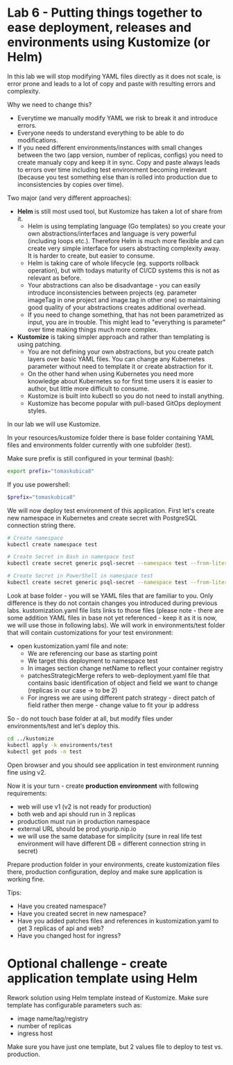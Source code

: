 # Lab 6 - Putting things together to ease deployment, releases and environments using Kustomize (or Helm)
In this lab we will stop modifying YAML files directly as it does not scale, is error prone and leads to a lot of copy and paste with resulting errors and complexity.

Why we need to change this?
- Everytime we manually modify YAML we risk to break it and introduce errors.
- Everyone needs to understand everything to be able to do modifications.
- If you need different environments/instances with small changes between the two (app version, number of replicas, configs) you need to create manualy copy and keep it in sync. Copy and paste always leads to errors over time including test environment becoming irrelevant (because you test something else than is rolled into production due to inconsistencies by copies over time).

Two major (and very different approaches):
- **Helm** is still most used tool, but Kustomize has taken a lot of share from it.
  - Helm is using templating language (Go templates) so you create your own abstractions/interfaces and language is very powerful (including loops etc.). Therefore Helm is much more flexible and can create very simple interface for users abstracting complexity away. It is harder to create, but easier to consume.
  - Helm is taking care of whole lifecycle (eg. supports rollback operation), but with todays maturity of CI/CD systems this is not as relevant as before.
  - Your abstractions can also be disadvantage - you can easily introduce inconsistencies between projects (eg. parameter imageTag in one project and image.tag in other one) so maintaining good quality of your abstractions creates additional overhead.
  - If you need to change something, that has not been parametrized as input, you are in trouble. This might lead to "everything is parameter" over time making things much more complex.
- **Kustomize** is taking simpler approach  and rather than templating is using patching. 
  - You are not defining your own abstractions, but you create patch layers over basic YAML files. You can change any Kubernetes parameter without need to template it or create abstraction for it. 
  - On the other hand when using Kubernetes you need more knowledge about Kubernetes so for first time users it is easier to author, but little more difficult to consume.
  - Kustomize is built into kubectl so you do not need to install anything.
  - Kustomize has become popular with pull-based GitOps deployment styles.

In our lab we will use Kustomize.

In your resources/kustomize folder there is base folder containing YAML files and environments folder currently with one subfolder (test). 

Make sure prefix is still configured in your terminal (bash):

```bash
export prefix="tomaskubica8"
```

If you use powershell:

```powershell
$prefix="tomaskubica8"
```

We will now deploy test environment of this application. First let's create new namespace in Kubernetes and create secret with PostgreSQL connection string there.

```bash
# Create namespace
kubectl create namespace test 

# Create Secret in Bash in namespace test
kubectl create secret generic psql-secret --namespace test --from-literal=postgresqlurl='jdbc:postgresql://'${prefix}'-psql.postgres.database.azure.com:5432/todo?user=psqladmin&password=Azure12345678!&ssl=true'

# Create Secret in PowerShell in namespace test
kubectl create secret generic psql-secret --namespace test --from-literal=postgresqlurl="jdbc:postgresql://${prefix}-psql.postgres.database.azure.com:5432/todo?user=psqladmin&password=Azure12345678!&ssl=true"
```

Look at base folder - you will se YAML files that are familiar to you. Only difference is they do not contain changes you introduced during previous labs. kustomization.yaml file lists links to those files (please note - there are some addition YAML files in base not yet referenced - keep it as it is now, we will use those in following labs). We will work in environments/test folder that will contain customizations for your test environment:
- open kustomization.yaml file and note:
  - We are referencing our base as starting point
  - We target this deployment to namespace test
  - In images section change netName to reflect your container registry
  - patchesStrategicMerge refers to web-deployment.yaml file that contains basic identification of object and field we want to change (replicas in our case -> to be 2)
  - For ingress we are using different patch strategy - direct patch of field rather then merge - change value to fit your ip address

So - do not touch base folder at all, but modify files under environments/test and let's deploy this.

```bash
cd ../kustomize
kubectl apply -k environments/test
kubectl get pods -n test
```

Open browser and you should see application in test environment running fine using v2.

Now it is your turn - create **production environment** with following requirements:
- web will use v1 (v2 is not ready for production)
- both web and api should run in 3 replicas
- production must run in production namespace
- external URL should be prod.yourip.nip.io
- we will use the same database for simplicity (sure in real life test environment will have different DB = different connection string in secret)

Prepare production folder in your environments, create kustomization files there, production configuration, deploy and make sure application is working fine.

Tips:
- Have you created namespace?
- Have you created secret in new namespace?
- Have you added patches files and references in kustomization.yaml to get 3 replicas of api and web?
- Have you changed host for ingress?

# Optional challenge - create application template using Helm
Rework solution using Helm template instead of Kustomize. Make sure template has configurable parameters such as:
- image name/tag/registry
- number of replicas
- ingress host

Make sure you have just one template, but 2 values file to deploy to test vs. production.